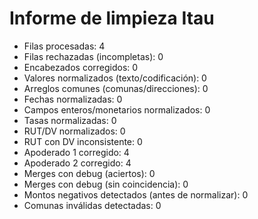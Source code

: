 # Informe de limpieza Itau
- Filas procesadas: 4
- Filas rechazadas (incompletas): 0
- Encabezados corregidos: 0
- Valores normalizados (texto/codificación): 0
- Arreglos comunes (comunas/direcciones): 0
- Fechas normalizadas: 0
- Campos enteros/monetarios normalizados: 0
- Tasas normalizadas: 0
- RUT/DV normalizados: 0
- RUT con DV inconsistente: 0
- Apoderado 1 corregido: 4
- Apoderado 2 corregido: 4
- Merges con debug (aciertos): 0
- Merges con debug (sin coincidencia): 0
- Montos negativos detectados (antes de normalizar): 0
- Comunas inválidas detectadas: 0
